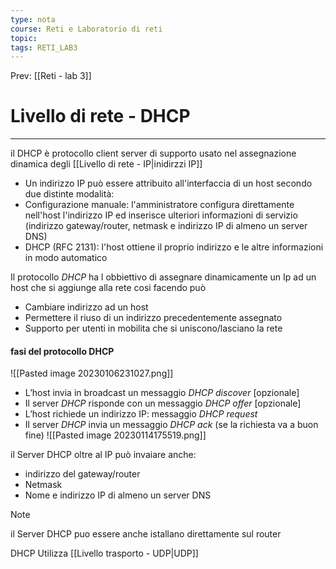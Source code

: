 ```yaml
---
type: nota
course: Reti e Laboratorio di reti
topic: 
tags: RETI_LAB3 
---
```


Prev: [[Reti - lab 3]]

# Livello di rete - DHCP
---
il DHCP è protocollo client server di supporto usato nel assegnazione dinamica degli [[Livello di rete - IP|inidirzzi IP]]


-  Un indirizzo IP può essere attribuito all'interfaccia di un host secondo due distinte modalità: 
- Configurazione manuale: l'amministratore configura direttamente nell'host l'indirizzo IP ed inserisce ulteriori informazioni di servizio (indirizzo gateway/router, netmask e indirizzo IP di almeno un server DNS) 
- DHCP (RFC 2131): l'host ottiene il proprio indirizzo e le altre informazioni in modo automatico

Il protocollo _DHCP_ ha l obbiettivo di assegnare dinamicamente un Ip ad un host che si aggiunge alla rete cosi facendo può
- Cambiare indirizzo ad un host
- Permettere il riuso di un indirizzo precedentemente assegnato
- Supporto per utenti in mobilita che si uniscono/lasciano la rete

#### fasi del protocollo DHCP 
![[Pasted image 20230106231027.png]]
-  L’host invia in broadcast un messaggio _DHCP discover_ [opzionale] 
- Il server _DHCP_ risponde con un messaggio _DHCP offer_ [opzionale] 
- L’host richiede un indirizzo IP: messaggio _DHCP request_ 
- Il server _DHCP_ invia un messaggio _DHCP ack_ (se la richiesta va a buon fine)
![[Pasted image 20230114175519.png]]

il Server DHCP oltre al IP può invaiare anche:
- indirizzo del gateway/router 
- Netmask 
- Nome e indirizzo IP di almeno un server DNS

>[!note]
>il Server DHCP puo essere anche istallano direttamente sul router
>
>DHCP Utilizza [[Livello trasporto - UDP|UDP]]

